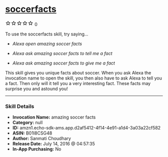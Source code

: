 # [soccerfacts](http://alexa.amazon.com/#skills/amzn1.echo-sdk-ams.app.d2af5412-4f14-4e91-a1d4-3a03a22cf582)
![0 stars](../../images/ic_star_border_black_18dp_1x.png)![0 stars](../../images/ic_star_border_black_18dp_1x.png)![0 stars](../../images/ic_star_border_black_18dp_1x.png)![0 stars](../../images/ic_star_border_black_18dp_1x.png)![0 stars](../../images/ic_star_border_black_18dp_1x.png) 0

To use the soccerfacts skill, try saying...

* *Alexa open amazing soccer facts*

* *Alexa ask amazing soccer facts to tell me a fact*

* *Alexa ask amazing soccer facts to give me a fact*

This skill gives you unique facts about soccer. When you ask Alexa the invocation name to open the skill, you then also have to ask Alexa to tell you a fact. Then only will it tell you a very interesting fact. These facts may surprise you and astound you!

***

### Skill Details

* **Invocation Name:** amazing soccer facts
* **Category:** null
* **ID:** amzn1.echo-sdk-ams.app.d2af5412-4f14-4e91-a1d4-3a03a22cf582
* **ASIN:** B01I8CSG48
* **Author:** Sanmati Choudhary
* **Release Date:** July 14, 2016 @ 04:57:35
* **In-App Purchasing:** No
